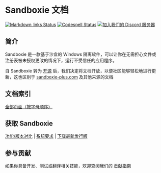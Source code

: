 # Sandboxie 文档

[![Markdown links Status](https://github.com/sandboxie-plus/sandboxie-docs/actions/workflows/action.yml/badge.svg)](https://github.com/sandboxie-plus/sandboxie-docs/actions/workflows/action.yml) [![Codespell Status](https://github.com/sandboxie-plus/sandboxie-docs/actions/workflows/codespell.yml/badge.svg)](https://github.com/sandboxie-plus/sandboxie-docs/actions/workflows/codespell.yml) [![加入我们的 Discord 服务器](https://img.shields.io/badge/Join-Our%20Discord%20Server%20for%20bugs,%20feedback%20and%20more!-blue?style=flat&logo=discord)](https://discord.gg/S4tFu6Enne)

## 简介

Sandboxie 是一款基于沙盒的 Windows 隔离软件，可以让你在无需担心文件或注册表被未授权更改的情况下，运行不受信任的应用程序。

自 Sandboxie 转为 [开源](https://news.sophos.com/en-us/2020/04/09/sandboxie-is-now-an-open-source-tool/) 后，我们决定将文档开放，以便社区能够轻松地进行更新，这也区别于 [sandboxie-plus.com](https://sandboxie-plus.com) 及其他来源的文档

## 文档索引

[全部页面（按字母顺序）](docs/Content/AllPages.md)

## 获取 Sandboxie

[功能/版本对比](docs/Content/FeatureComparison.md) | [系统要求](https://github.com/sandboxie-plus/Sandboxie#sandboxie-plus--classic) | [下载最新发行版](https://github.com/sandboxie-plus/Sandboxie/releases/latest)

## 参与贡献

如果你具备开发、测试或翻译相关技能，欢迎查阅我们的 [贡献指南](https://github.com/sandboxie-plus/Sandboxie/blob/master/CONTRIBUTING.md)